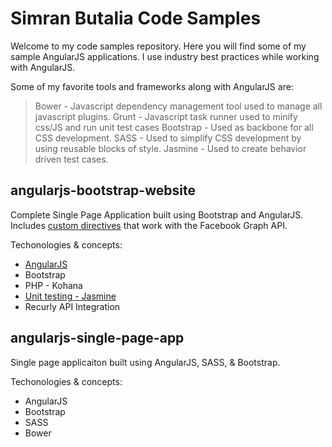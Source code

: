 Simran Butalia Code Samples
===========================

Welcome to my code samples repository. Here you will find some of my sample AngularJS applications. I use industry best practices while working with AngularJS.

Some of my favorite tools and frameworks along with AngularJS are:
> Bower - Javascript dependency management tool used to manage all javascript plugins.
> Grunt - Javascript task runner used to minify css/JS and run unit test cases
> Bootstrap - Used as backbone for all CSS development.
> SASS - Used to simplify CSS development by using reusable blocks of style.
> Jasmine - Used to create behavior driven test cases.

angularjs-bootstrap-website
---------------------------
Complete Single Page Application built using Bootstrap and AngularJS. Includes [custom directives] that work with the Facebook Graph API.

Techonologies & concepts:
* [AngularJS]
* Bootstrap
* PHP - Kohana
* [Unit testing - Jasmine]
* Recurly API Integration

angularjs-single-page-app
---------------------------
Single page applicaiton built using AngularJS, SASS, & Bootstrap.

Techonologies & concepts:
* AngularJS
* Bootstrap
* SASS
* Bower

[AngularJS]:https://github.com/sbutalia/bmc-sample/tree/master/angularjs-bootstrap-website/js
[Unit testing - Jasmine]:https://github.com/sbutalia/bmc-sample/blob/master/angularjs-bootstrap-website/js/test/install.js
[custom directives]:https://github.com/sbutalia/bmc-sample/tree/master/angularjs-bootstrap-website/js/directives
[SASS]:https://github.com/sbutalia/bmc-sample/blob/master/angularjs-single-page-app/css/style.scss
